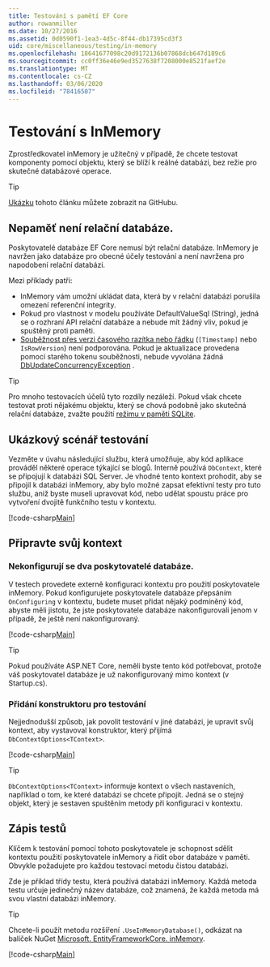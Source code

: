 ```yaml
---
title: Testování s pamětí EF Core
author: rowanmiller
ms.date: 10/27/2016
ms.assetid: 0d0590f1-1ea3-4d5c-8f44-db17395cd3f3
uid: core/miscellaneous/testing/in-memory
ms.openlocfilehash: 18641677098c20d9172136b07868dcb647d189c6
ms.sourcegitcommit: cc0ff36e46e9ed3527638f7208000e8521faef2e
ms.translationtype: MT
ms.contentlocale: cs-CZ
ms.lasthandoff: 03/06/2020
ms.locfileid: "78416507"
---
```

# <a name="testing-with-inmemory"></a>Testování s InMemory

Zprostředkovatel inMemory je užitečný v případě, že chcete testovat komponenty pomocí objektu, který se blíží k reálné databázi, bez režie pro skutečné databázové operace.

> [!TIP]  
> [Ukázku](https://github.com/dotnet/EntityFramework.Docs/tree/master/samples/core/Miscellaneous/Testing) tohoto článku můžete zobrazit na GitHubu.

## <a name="inmemory-is-not-a-relational-database"></a>Nepaměť není relační databáze.

Poskytovatelé databáze EF Core nemusí být relační databáze. InMemory je navržen jako databáze pro obecné účely testování a není navržena pro napodobení relační databázi.

Mezi příklady patří:

* InMemory vám umožní ukládat data, která by v relační databázi porušila omezení referenční integrity.
* Pokud pro vlastnost v modelu používáte DefaultValueSql (String), jedná se o rozhraní API relační databáze a nebude mít žádný vliv, pokud je spuštěný proti paměti.
* [Souběžnost přes verzi časového razítka nebo řádku](xref:core/modeling/concurrency#timestamprowversion) (`[Timestamp]` nebo `IsRowVersion`) není podporována. Pokud je aktualizace provedena pomocí starého tokenu souběžnosti, nebude vyvolána žádná [DbUpdateConcurrencyException](https://docs.microsoft.com/dotnet/api/microsoft.entityframeworkcore.dbupdateconcurrencyexception) .

> [!TIP]  
> Pro mnoho testovacích účelů tyto rozdíly nezáleží. Pokud však chcete testovat proti nějakému objektu, který se chová podobně jako skutečná relační databáze, zvažte použití [režimu v paměti SQLite](sqlite.md).

## <a name="example-testing-scenario"></a>Ukázkový scénář testování

Vezměte v úvahu následující službu, která umožňuje, aby kód aplikace prováděl některé operace týkající se blogů. Interně používá `DbContext`, které se připojují k databázi SQL Server. Je vhodné tento kontext prohodit, aby se připojil k databázi inMemory, aby bylo možné zapsat efektivní testy pro tuto službu, aniž byste museli upravovat kód, nebo udělat spoustu práce pro vytvoření dvojitě funkčního testu v kontextu.

[!code-csharp[Main](../../../../samples/core/Miscellaneous/Testing/BusinessLogic/BlogService.cs)]

## <a name="get-your-context-ready"></a>Připravte svůj kontext

### <a name="avoid-configuring-two-database-providers"></a>Nekonfigurují se dva poskytovatelé databáze.

V testech provedete externě konfiguraci kontextu pro použití poskytovatele inMemory. Pokud konfigurujete poskytovatele databáze přepsáním `OnConfiguring` v kontextu, budete muset přidat nějaký podmíněný kód, abyste měli jistotu, že jste poskytovatele databáze nakonfigurovali jenom v případě, že ještě není nakonfigurovaný.

[!code-csharp[Main](../../../../samples/core/Miscellaneous/Testing/BusinessLogic/BloggingContext.cs#OnConfiguring)]

> [!TIP]  
> Pokud používáte ASP.NET Core, neměli byste tento kód potřebovat, protože váš poskytovatel databáze je už nakonfigurovaný mimo kontext (v Startup.cs).

### <a name="add-a-constructor-for-testing"></a>Přidání konstruktoru pro testování

Nejjednodušší způsob, jak povolit testování v jiné databázi, je upravit svůj kontext, aby vystavoval konstruktor, který přijímá `DbContextOptions<TContext>`.

[!code-csharp[Main](../../../../samples/core/Miscellaneous/Testing/BusinessLogic/BloggingContext.cs#Constructors)]

> [!TIP]  
> `DbContextOptions<TContext>` informuje kontext o všech nastaveních, například o tom, ke které databázi se chcete připojit. Jedná se o stejný objekt, který je sestaven spuštěním metody při konfiguraci v kontextu.

## <a name="writing-tests"></a>Zápis testů

Klíčem k testování pomocí tohoto poskytovatele je schopnost sdělit kontextu použití poskytovatele inMemory a řídit obor databáze v paměti. Obvykle požadujete pro každou testovací metodu čistou databázi.

Zde je příklad třídy testu, která používá databázi inMemory. Každá metoda testu určuje jedinečný název databáze, což znamená, že každá metoda má svou vlastní databázi inMemory.

>[!TIP]
> Chcete-li použít metodu rozšíření `.UseInMemoryDatabase()`, odkázat na balíček NuGet [Microsoft. EntityFrameworkCore. inMemory](https://www.nuget.org/packages/Microsoft.EntityFrameworkCore.InMemory/).

[!code-csharp[Main](../../../../samples/core/Miscellaneous/Testing/TestProject/InMemory/BlogServiceTests.cs)]
